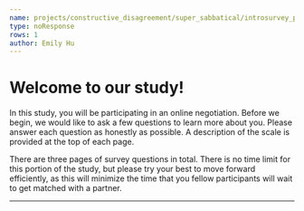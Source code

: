 ```yaml
---
name: projects/constructive_disagreement/super_sabbatical/introsurvey_preamble.md
type: noResponse
rows: 1
author: Emily Hu
---
```


# Welcome to our study!

In this study, you will be participating in an online negotiation. Before we begin, we would like to ask a few questions to learn more about you. Please answer each question as honestly as possible. A description of the scale is provided at the top of each page.

There are three pages of survey questions in total. There is no time limit for this portion of the study, but please try your best to move forward efficiently, as this will minimize the time that you fellow participants will wait to get matched with a partner. 

---